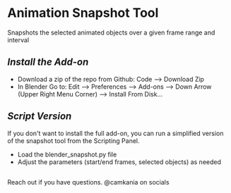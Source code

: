 # **Animation Snapshot Tool**
Snapshots the selected animated objects over a given frame range and interval  

## *Install the Add-on* 
- Download a zip of the repo from Github: Code --> Download Zip
- In Blender Go to: Edit --> Preferences --> Add-ons --> Down Arrow (Upper Right Menu Corner) --> Install From Disk...

## *Script Version* 
If you don't want to install the full add-on, you can run a simplified version of the snapshot tool from the Scripting Panel. 
- Load the  blender_snapshot.py file
- Adjust the parameters (start/end frames, selected objects) as needed 

##
Reach out if you have questions. @camkania on socials
